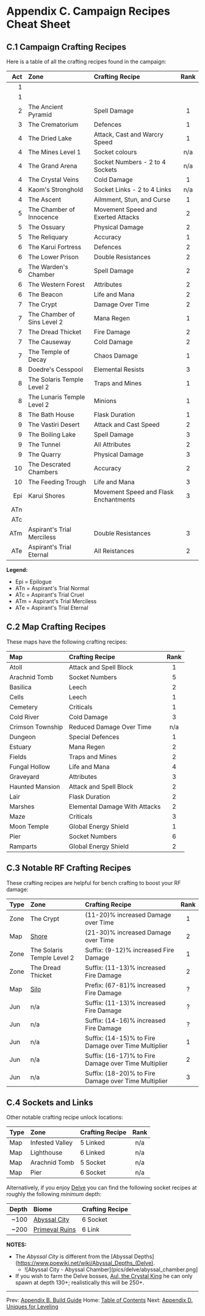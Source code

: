 # Appendix C. Campaign Recipes Cheat Sheet

## C.1 Campaign Crafting Recipes

Here is a table of all the crafting recipes found in the campaign:

| Act | Zone                        | Crafting Recipe                      | Rank|
|----:|:----------------------------|:-------------------------------------|:---:|
|   1 |                             | | |
|   1 |                             | | |
|   2 | The Ancient Pyramid         | Spell Damage                         |  1  |
|   3 | The Crematorium             | Defences                             |  1  |
|   4 | The Dried Lake              | Attack, Cast and Warcry Speed        |  1  |
|   4 | The Mines Level 1           | Socket colours                       | n/a |
|   4 | The Grand Arena             | Socket Numbers - 2 to 4 Sockets      | n/a |
|   4 | The Crystal Veins           | Cold Damage                          |  1  |
|   4 | Kaom's Stronghold           | Socket Links - 2 to 4 Links          | n/a |
|   4 | The Ascent                  | Ailmment, Stun, and Curse            |  1  |
|   5 | The Chamber of Innocence    | Movement Speed and Exerted Attacks   |  2  |
|   5 | The Ossuary                 | Physical Damage                      |  2  |
|   5 | The Reliquary               | Accuracy                             |  1  |
|   6 | The Karui Fortress          | Defences                             |  2  |
|   6 | The Lower Prison            | Double Resistances                   |  2  |
|   6 | The Warden's Chamber        | Spell Damage                         |  2  |
|   6 | The Western Forest          | Attributes                           |  2  |
|   6 | The Beacon                  | Life and Mana                        |  2  |
|   7 | The Crypt                   | Damage Over Time                     |  2  |
|   7 | The Chamber of Sins Level 2 | Mana Regen                           |  1  |
|   7 | The Dread Thicket           | Fire Damage                          |  2  |
|   7 | The Causeway                | Cold Damage                          |  2  |
|   7 | The Temple of Decay         | Chaos Damage                         |  1  |
|   8 | Doedre's Cesspool           | Elemental Resists                    |  3  |
|   8 | The Solaris Temple Level 2  | Traps and Mines                      |  1  |
|   8 | The Lunaris Temple Level 2  | Minions                              |  1  |
|   8 | The Bath House              | Flask Duration                       |  1  |
|   9 | The Vastiri Desert          | Attack and Cast Speed                |  2  |
|   9 | The Boiling Lake            | Spell Damage                         |  3  |
|   9 | The Tunnel                  | All Attributes                       |  2  |
|   9 | The Quarry                  | Physical Damage                      |  3  |
|  10 | The Descrated Chambers      | Accuracy                             |  2  |
|  10 | The Feeding Trough          | Life and Mana                        |  3  |
| Epi | Karui Shores                | Movement Speed and Flask Enchantments|  3  |
| ATn |                             | | |
| ATc |                             | | |
| ATm | Aspirant's Trial Merciless  | Double Resistances                   |  3  |
| ATe | Aspirant's Trial Eternal    | All Reistances                       |  2  |

**Legend:**

* Epi = Epilogue
* ATn = Aspirant's Trial Normal
* ATc = Aspirant's Trial Cruel
* ATm = Aspirant's Trial Merciless
* ATe = Aspirant's Trial Eternal

## C.2 Map Crafting Recipes

These maps have the following crafting recipes:

| Map            | Crafting Recipe               |Rank |
|:---------------|:------------------------------|:---:|
| Atoll          | Attack and Spell Block        |  1  |
| Arachnid Tomb  | Socket Numbers                |  5  |
| Basilica       | Leech                         |  2  |
| Cells          | Leech                         |  1  |
| Cemetery       | Criticals                     |  1  |
| Cold River     | Cold Damage                   |  3  |
| Crimson Township | Reduced Damage Over Time    | n/a |
| Dungeon        | Special Defences              |  1  |
| Estuary        | Mana Regen                    |  2  |
| Fields         | Traps and Mines               |  2  |
| Fungal Hollow  | Life and Mana                 |  4  |
| Graveyard      | Attributes                    |  3  |
| Haunted Mansion| Attack and Spell Block        |  2  |
| Lair           | Flask Duration                |  2  |
| Marshes        | Elemental Damage With Attacks |  2  |
| Maze           | Criticals                     |  3  |
| Moon Temple    | Global Energy Shield          |  1  |
| Pier           | Socket Numbers                |  6  |
| Ramparts       | Global Energy Shield          |  2  |

## C.3 Notable RF Crafting Recipes

These crafting recipes are helpful for bench crafting to boost your RF damage:

| Type | Zone                                           | Crafting Recipe                                      |Rank |
|:-----|:-----------------------------------------------|:-----------------------------------------------------|:---:|
| Zone | The Crypt                                      | (11-20)% increased Damage over Time                  |  1  |
| Map  | [Shore](https://www.poewiki.net/wiki/Shore_Map)| (21-30)% increased Damage over Time                  |  2  |
| Zone | The Solaris Temple Level 2                     | Suffix: (9-12)% increased Fire Damage                |  1  |
| Zone | The Dread Thicket                              | Suffix: (11-13)% increased Fire Damage               |  2  |
| Map  | [Silo](https://www.poewiki.net/wiki/Silo_Map)  | Prefix: (67-81)% increased Fire Damage               |  ?  |
| Jun  | n/a                                            | Suffix: (11-13)% increased Fire Damage               |  ?  |
| Jun  | n/a                                            | Suffix: (14-16)% increased Fire Damage               |  ?  |
| Jun  | n/a                                            | Suffix: (14-15)% to Fire Damage over Time Multiplier |  1  |
| Jun  | n/a                                            | Suffix: (16-17)% to Fire Damage over Time Multiplier |  2  |
| Jun  | n/a                                            | Suffix: (18-20)% to Fire Damage over Time Multiplier |  3  |

## C.4 Sockets and Links

Other notable crafting recipe unlock locations:

| Type| Zone              | Crafting Recipe |Rank |
|:----|:------------------|:----------------|:---:|
| Map | Infested Valley   | 5 Linked        | n/a |
| Map | Lighthouse        | 6 Linked        | n/a |
| Map | Arachnid Tomb     | 5 Socket        | n/a |
| Map | Pier              | 6 Socket        | n/a |

Alternatively, if you enjoy [Delve](https://www.poewiki.net/wiki/Delve) you can find the following socket recipes at roughly the following _minimum_ depth:

| Depth | Biome                                                         | Crafting Recipe |
|------:|:--------------------------------------------------------------|:----------------|
|  ~100 | [Abyssal City](https://www.poewiki.net/wiki/Abyssal_City)     | 6 Socket        |
|  ~200 | [Primeval Ruins](https://www.poewiki.net/wiki/Primeval_Ruins) | 6 Link          |

**NOTES:**

* The _Abyssal City_ is different from the [Abyssal Depths](https://www.poewiki.net/wiki/Abyssal_Depths_(Delve).
  * ![Abyssal City - Abyssal Chamber](pics/delve/abyssal_chamber.png]
* If you wish to farm the Delve bosses, [Aul, the Crystal King](https://www.poewiki.net/wiki/Aul,_the_Crystal_King) he can only spawn at depth 130+; realistically this will be 250+.

---

Prev: [Appendix B. Build Guide](appendix_b_build_guide.md)
Home: [Table of Contents](README.md)
Next: [Appendix D. Uniques for Leveling](appendix_d_uniques.md)
